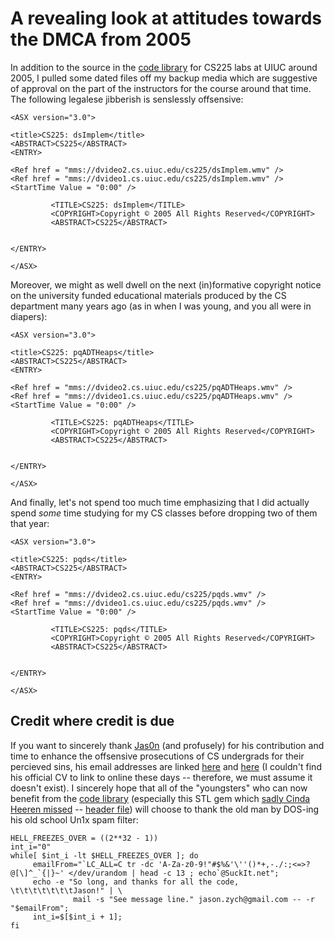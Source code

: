 # A revealing look at attitudes towards the DMCA from 2005

In addition to the source in the [code library](https://github.com/maxieds/MyProtestToTheIllinoisDMCATakedownActOf2017/tree/master/code-library-sources) for 
CS225 labs at UIUC around 2005, I pulled some dated files 
off my backup media which are suggestive of approval on the 
part of the instructors for the course around that time. 
The following legalese jibberish is senslessly offsensive: 
```
<ASX version="3.0">

<title>CS225: dsImplem</title>
<ABSTRACT>CS225</ABSTRACT>
<ENTRY>

<Ref href = "mms://dvideo2.cs.uiuc.edu/cs225/dsImplem.wmv" />
<Ref href = "mms://dvideo1.cs.uiuc.edu/cs225/dsImplem.wmv" />
<StartTime Value = "0:00" />

         <TITLE>CS225: dsImplem</TITLE>
         <COPYRIGHT>Copyright © 2005 All Rights Reserved</COPYRIGHT>
         <ABSTRACT>CS225</ABSTRACT>


</ENTRY>

</ASX>
```
Moreover, we might as well dwell on the next (in)formative copyright 
notice on the university funded educational materials 
produced by the CS department many years ago (as in when I was 
young, and you all were in diapers): 
```
<ASX version="3.0">

<title>CS225: pqADTHeaps</title>
<ABSTRACT>CS225</ABSTRACT>
<ENTRY>

<Ref href = "mms://dvideo2.cs.uiuc.edu/cs225/pqADTHeaps.wmv" />
<Ref href = "mms://dvideo1.cs.uiuc.edu/cs225/pqADTHeaps.wmv" />
<StartTime Value = "0:00" />

         <TITLE>CS225: pqADTHeaps</TITLE>
         <COPYRIGHT>Copyright © 2005 All Rights Reserved</COPYRIGHT>
         <ABSTRACT>CS225</ABSTRACT>


</ENTRY>

</ASX>
```
And finally, let's not spend too much time emphasizing that I 
did actually spend *some* time studying for my CS classes 
before dropping two of them that year: 
```
<ASX version="3.0">

<title>CS225: pqds</title>
<ABSTRACT>CS225</ABSTRACT>
<ENTRY>

<Ref href = "mms://dvideo2.cs.uiuc.edu/cs225/pqds.wmv" />
<Ref href = "mms://dvideo1.cs.uiuc.edu/cs225/pqds.wmv" />
<StartTime Value = "0:00" />

         <TITLE>CS225: pqds</TITLE>
         <COPYRIGHT>Copyright © 2005 All Rights Reserved</COPYRIGHT>
         <ABSTRACT>CS225</ABSTRACT>


</ENTRY>

</ASX>
```

## Credit where credit is due

If you want to sincerely 
thank [Jas0n](https://github.com/maxieds/MyProtestToTheIllinoisDMCAActOf2017/blob/master/local-documents//ThankingJasonForHisHacking.md) 
(and profusely) for his contribution and 
time to enhance the offsensive prosecutions of CS undergrads for their 
percieved sins, his email addresses are linked 
[here](mailto:Jason.Zych@gmail.com) and [here](mailto:jzych3@gmail.com) 
(I couldn't find his official CV to link to online these days -- therefore, 
we must assume it doesn't exist). I sincerely hope that all of the 
"youngsters" who can now benefit from the [code library](https://github.com/maxieds/MyProtestToTheIllinoisDMCAActOf2017/blob/master/code-library-sources/) 
(especially this STL gem which [sadly Cinda Heeren missed](https://github.com/maxieds/MyProtestToTheIllinoisDMCAActOf2017/blob/master/code-library-sources/03-c++generic/_c++stdvector/vector225.cpp) -- 
[header file](https://github.com/maxieds/MyProtestToTheIllinoisDMCAActOf2017/blob/master/code-library-sources/03-c++generic/_c++stdvector/vector225.h)) 
will choose to thank the old man by DOS-ing his 
old school Un1x spam filter: 
```
HELL_FREEZES_OVER = ((2**32 - 1))
int_i="0"
while[ $int_i -lt $HELL_FREEZES_OVER ]; do
     emailFrom="`LC_ALL=C tr -dc 'A-Za-z0-9!"#$%&'\''()*+,-./:;<=>?@[\]^_`{|}~' </dev/urandom | head -c 13 ; echo`@SuckIt.net";
     echo -e "So long, and thanks for all the code, \t\t\t\t\t\t\tJason!" | \
              mail -s "See message line." jason.zych@gmail.com -- -r "$emailFrom";
     int_i=$[$int_i + 1];
fi
```
